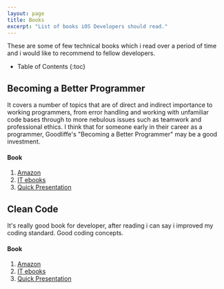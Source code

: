 ```yaml
---
layout: page
title: Books
excerpt: "List of books iOS Developers should read."
---
```


These are some of few technical books which i read over a period of time and i would like to recommend to fellow developers.

* Table of Contents
{:toc}

## Becoming a Better Programmer

It covers a number of topics that are of direct and indirect importance to working programmers, from error handling and working with unfamiliar code bases through to more nebulous issues such as teamwork and professional ethics.
I think that for someone early in their career as a programmer, Goodliffe's "Becoming a Better Programmer" may be a good investment.

#### Book
1. [Amazon](http://www.amazon.in/Becoming-a-Better-Programmer/dp/9351108473/ref=sr_1_1?ie=UTF8&qid=1437886372&sr=8-1&keywords=becoming+better+programmer)
2. [IT ebooks](http://it-ebooks.info/book/4368/)
3. [Quick Presentation](/resources/BecomingBetterProgrammer.pdf)

## Clean Code

It's really good book for developer, after reading i can say i improved my coding standard. Good coding concepts.

#### Book

1. [Amazon](http://www.amazon.in/Clean-Code-Robert-C-Martin/dp/8131773388/ref=sr_1_4?ie=UTF8&qid=1437887354&sr=8-4&keywords=code+complete)
2. [IT ebooks](http://www.it-ebooks.info/book/1441/)
3. [Quick Presentation](/blog/Art-of-Clean-Code/)
